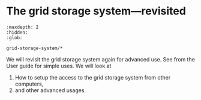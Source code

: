 # The grid storage system—revisited

```{toctree}
:maxdepth: 2
:hidden:
:glob:

grid-storage-system/*
```

We will revisit the grid storage system again for advanced use.
See [](#grid-storage-system) from the User guide for simple uses.
We will look at

1. How to setup the access to the grid storage system from other computers,
2. and other advanced usages.
